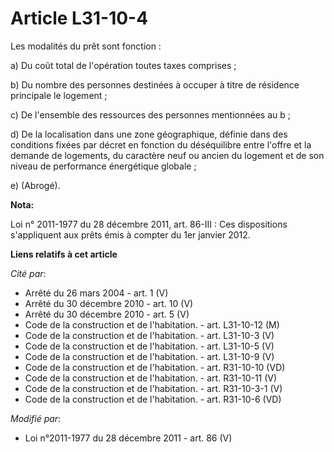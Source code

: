 # Article L31-10-4

Les modalités du prêt sont fonction : 

a) Du coût total de l'opération toutes taxes comprises ; 

b) Du nombre des personnes destinées à occuper à titre de résidence principale le logement ; 

c) De l'ensemble des ressources des personnes mentionnées au b ; 

d) De la localisation dans une zone géographique, définie dans des conditions fixées par décret en fonction du déséquilibre
entre l'offre et la demande de logements, du caractère neuf ou ancien du logement et de son niveau de performance énergétique
globale ; 

e) (Abrogé).

**Nota:**

Loi n° 2011-1977 du 28 décembre 2011, art. 86-III : Ces dispositions s'appliquent aux prêts émis à compter du 1er janvier
2012.

**Liens relatifs à cet article**

_Cité par_:

  - Arrêté du 26 mars 2004 - art. 1 (V)
  - Arrêté du 30 décembre 2010 - art. 10 (V)
  - Arrêté du 30 décembre 2010 - art. 5 (V)
  - Code de la construction et de l'habitation. - art. L31-10-12 (M)
  - Code de la construction et de l'habitation. - art. L31-10-3 (V)
  - Code de la construction et de l'habitation. - art. L31-10-5 (V)
  - Code de la construction et de l'habitation. - art. L31-10-9 (V)
  - Code de la construction et de l'habitation. - art. R31-10-10 (VD)
  - Code de la construction et de l'habitation. - art. R31-10-11 (V)
  - Code de la construction et de l'habitation. - art. R31-10-3-1 (V)
  - Code de la construction et de l'habitation. - art. R31-10-6 (VD)

_Modifié par_:

  - Loi n°2011-1977 du 28 décembre 2011 - art. 86 (V)
